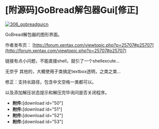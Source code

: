 # [附源码]GoBread解包器Gui[修正]

[![306_gobreadguicn](https://attachment.soulteary.com/2009/03/22/306_gobreadguicn.jpg "306_gobreadguicn")](https://attachment.soulteary.com/2009/03/22/306_gobreadguicn.jpg) 

GoBread解包器的图形界面。 

作者发布页： [http://forum.xentax.com/viewtopic.php?p=25707#p25707](http://forum.xentax.com/viewtopic.php?p=25707#p25707) 

链接有点小问题，不能直接shell，就引了一个shellexcute...

无奈乎 其他的，大概使用子类搞定textbox透明，之类之类... 

修正：支持长路径，包含中文空格一类都可以。

以及添加解压状态提示和解压完毕询问是否关闭程序。 

<!-- more -->

- **附件:**[download id="50"] 
- **附件:**[download id="51"] 
- **附件:**[download id="52"] 
- **附件:**[download id="53"]

